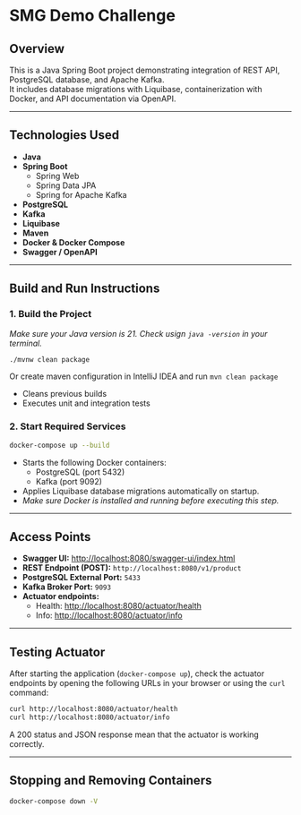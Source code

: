 # SMG Demo Challenge

## Overview

This is a Java Spring Boot project demonstrating integration of REST API, PostgreSQL database, and Apache Kafka.  
It includes database migrations with Liquibase, containerization with Docker, and API documentation via OpenAPI.

---

## Technologies Used

- **Java**
- **Spring Boot**
  - Spring Web
  - Spring Data JPA
  - Spring for Apache Kafka
- **PostgreSQL**
- **Kafka**
- **Liquibase**
- **Maven**
- **Docker & Docker Compose**
- **Swagger / OpenAPI**

---

## Build and Run Instructions

### 1. Build the Project

*Make sure your Java version is 21. Check usign `java -version` in your terminal.*

```bash
./mvnw clean package
```
Or create maven configuration in IntelliJ IDEA and run `mvn clean package`

- Cleans previous builds
- Executes unit and integration tests

### 2. Start Required Services

```bash
docker-compose up --build
```
- Starts the following Docker containers:
  - PostgreSQL (port 5432)
  - Kafka (port 9092)
- Applies Liquibase database migrations automatically on startup.
- *Make sure Docker is installed and running before executing this step.*

---

## Access Points

- **Swagger UI:** [http://localhost:8080/swagger-ui/index.html](http://localhost:8080/swagger-ui/index.html)
- **REST Endpoint (POST):** `http://localhost:8080/v1/product`
- **PostgreSQL External Port:** `5433`
- **Kafka Broker Port:** `9093`
- **Actuator endpoints:**
  - Health: [http://localhost:8080/actuator/health](http://localhost:8080/actuator/health)
  - Info: [http://localhost:8080/actuator/info](http://localhost:8080/actuator/info)

---

## Testing Actuator

After starting the application (`docker-compose up`), check the actuator endpoints by opening the following URLs in your browser or using the `curl` command:

```bash
curl http://localhost:8080/actuator/health
curl http://localhost:8080/actuator/info
```

A 200 status and JSON response mean that the actuator is working correctly.

---

## Stopping and Removing Containers

```bash
docker-compose down -V
```
 
 
